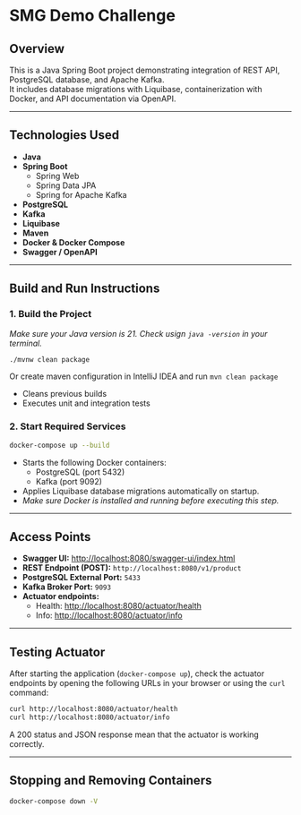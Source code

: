 # SMG Demo Challenge

## Overview

This is a Java Spring Boot project demonstrating integration of REST API, PostgreSQL database, and Apache Kafka.  
It includes database migrations with Liquibase, containerization with Docker, and API documentation via OpenAPI.

---

## Technologies Used

- **Java**
- **Spring Boot**
  - Spring Web
  - Spring Data JPA
  - Spring for Apache Kafka
- **PostgreSQL**
- **Kafka**
- **Liquibase**
- **Maven**
- **Docker & Docker Compose**
- **Swagger / OpenAPI**

---

## Build and Run Instructions

### 1. Build the Project

*Make sure your Java version is 21. Check usign `java -version` in your terminal.*

```bash
./mvnw clean package
```
Or create maven configuration in IntelliJ IDEA and run `mvn clean package`

- Cleans previous builds
- Executes unit and integration tests

### 2. Start Required Services

```bash
docker-compose up --build
```
- Starts the following Docker containers:
  - PostgreSQL (port 5432)
  - Kafka (port 9092)
- Applies Liquibase database migrations automatically on startup.
- *Make sure Docker is installed and running before executing this step.*

---

## Access Points

- **Swagger UI:** [http://localhost:8080/swagger-ui/index.html](http://localhost:8080/swagger-ui/index.html)
- **REST Endpoint (POST):** `http://localhost:8080/v1/product`
- **PostgreSQL External Port:** `5433`
- **Kafka Broker Port:** `9093`
- **Actuator endpoints:**
  - Health: [http://localhost:8080/actuator/health](http://localhost:8080/actuator/health)
  - Info: [http://localhost:8080/actuator/info](http://localhost:8080/actuator/info)

---

## Testing Actuator

After starting the application (`docker-compose up`), check the actuator endpoints by opening the following URLs in your browser or using the `curl` command:

```bash
curl http://localhost:8080/actuator/health
curl http://localhost:8080/actuator/info
```

A 200 status and JSON response mean that the actuator is working correctly.

---

## Stopping and Removing Containers

```bash
docker-compose down -V
```
 
 
